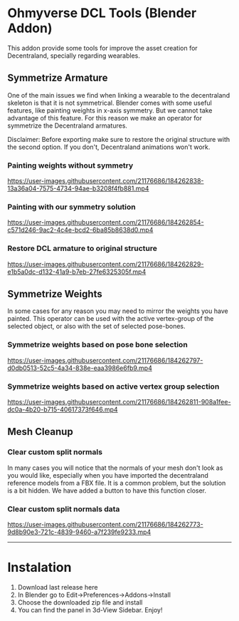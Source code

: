 # Ohmyverse DCL Tools (Blender Addon)

This addon provide some tools for improve the asset creation for Decentraland, specially regarding wearables.

## Symmetrize Armature 
One of the main issues we find when linking a wearable to the decentraland skeleton is that it is not symmetrical. Blender comes with some useful features, like painting weights in x-axis symmetry. But we cannot take advantage of this feature.
For this reason we make an operator for symmetrize the Decentraland armatures.

Disclaimer: Before exporting make sure to restore the original structure with the second option. If you don't, Decentraland animations won't work.

### Painting weights without symmetry

https://user-images.githubusercontent.com/21176686/184262838-13a36a04-7575-4734-94ae-b3208f4fb881.mp4

### Painting with our symmetry solution

https://user-images.githubusercontent.com/21176686/184262854-c571d246-9ac2-4c4e-bcd2-6ba85b8638d0.mp4

### Restore DCL armature to original structure

https://user-images.githubusercontent.com/21176686/184262829-e1b5a0dc-d132-41a9-b7eb-27fe6325305f.mp4



## Symmetrize Weights
In some cases for any reason you may need to mirror the weights you have painted. This operator can be used with the active vertex-group of the selected object, or also with the set of selected pose-bones.

### Symmetrize weights based on pose bone selection

https://user-images.githubusercontent.com/21176686/184262797-d0db0513-52c5-4a34-838e-eaa3986e6fb9.mp4

### Symmetrize weights based on active vertex group selection

https://user-images.githubusercontent.com/21176686/184262811-908a1fee-dc0a-4b20-b715-40617373f646.mp4


## Mesh Cleanup
### Clear custom split normals
In many cases you will notice that the normals of your mesh don't look as you would like, especially when you have imported the decentraland reference models from a FBX file. It is a common problem, but the solution is a bit hidden. We have added a button to have this function closer.

### Clear custom split normals data

https://user-images.githubusercontent.com/21176686/184262773-9d8b90e3-721c-4839-9460-a7f239fe9233.mp4


---
# Instalation
1. Download last release here
2. In Blender go to Edit->Preferences->Addons->Install
3. Choose the downloaded zip file and install
4. You can find the panel in 3d-View Sidebar. Enjoy!
